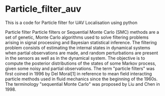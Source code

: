 # Particle_filter_auv
This is a code for Particle filter for UAV Localisation using python



Particle filter
Particle filters or Sequential Monte Carlo (SMC) methods are a set of genetic, Monte Carlo algorithms used to solve filtering problems arising in signal processing and Bayesian statistical inference. The filtering problem consists of estimating the internal states in dynamical systems when partial observations are made, and random perturbations are present in the sensors as well as in the dynamical system. The objective is to compute the posterior distributions of the states of some Markov process, given some noisy and partial observations. The term "particle filters" was first coined in 1996 by Del Moral[1] in reference to mean field interacting particle methods used in fluid mechanics since the beginning of the 1960s. The terminology "sequential Monte Carlo" was proposed by Liu and Chen in 1998. 
